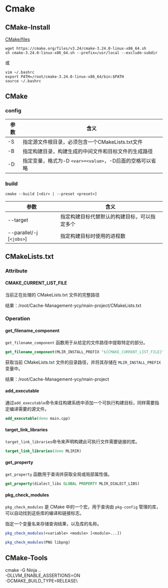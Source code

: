 # Cmake


## CMake-Install
[CMake/files](https://cmake.org/files/)
```shell
wget https://cmake.org/files/v3.24/cmake-3.24.0-linux-x86_64.sh
sh cmake-3.24.0-linux-x86_64.sh --prefix=/usr/local --exclude-subdir
```
或
```
vim ~/.bashrc
export PATH=/root/cmake-3.24.0-linux-x86_64/bin:$PATH
source ~/.bashrc
```

## CMake
### config

| 参数  | 含义                                     |
| --- | -------------------------------------- |
| -S  | 指定源文件根目录，必须包含一个CMakeLists.txt文件        |
| -B  | 指定构建目录，构建生成的中间文件和目标文件的生成路径             |
| -D  | 指定变量，格式为-D `<var>=<value>`，-D后面的空格可以省略 |
### build
`cmake --build [<dir> | --preset <preset>]`

| 参数                       | 含义                     |
| ------------------------ | ---------------------- |
| --target                 | 指定构建目标代替默认的构建目标，可以指定多个 |
| --parallel/-j [`<jobs>`] | 指定构建目标时使用的进程数          |

## CMakeLists.txt
### Attribute
#### CMAKE_CURRENT_LIST_FILE
当前正在处理的 CMakeLists.txt 文件的完整路径

结果：/root/Cache-Management-ycy/main-project/CMakeLists.txt

### Operation
#### get_filename_component
`get_filename_component` 函数用于从给定的文件路径中提取特定的部分。

```cmake
get_filename_component(MLIR_INSTALL_PREFIX "${CMAKE_CURRENT_LIST_FILE}" PATH)
```

获取当前 CMakeLists.txt 文件的目录路径，并将其存储在 `MLIR_INSTALL_PREFIX` 变量中。

结果：/root/Cache-Management-ycy/main-project

#### add_executable
通过`add_executable`命令来往构建系统中添加一个可执行构建目标，同样需要指定编译需要的源文件。

```cmake
add_executable(demo main.cpp)
```

#### target_link_libraries
`target_link_libraries`命令来声明构建此可执行文件需要链接的库。

```cmake
target_link_libraries(demo MLIRIR)
```

#### get_property
`get_property` 函数用于查询并获取全局或局部属性值。
```cmake
get_property(dialect_libs GLOBAL PROPERTY MLIR_DIALECT_LIBS)
```

#### pkg_check_modules
`pkg_check_modules` 是 CMake 中的一个宏，用于查询由 `pkg-config` 管理的库，可以自动找到这些库的编译和链接标志。

指定一个变量名来存储查询结果，以及库的名称。
```cmake
pkg_check_modules(<variable> <module> [<module>...])

pkg_check_modules(PNG libpng)
```

## CMake-Tools
cmake -G Ninja .. \
    -DLLVM_ENABLE_ASSERTIONS=ON \
    -DCMAKE_BUILD_TYPE=RELEASE\







